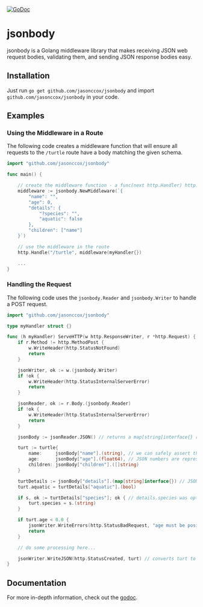 [![GoDoc](https://godoc.org/github.com/jasonccox/jsonbody?status.svg)](https://godoc.org/github.com/jasonccox/jsonbody)

# jsonbody

jsonbody is a Golang middleware library that makes receiving JSON web request bodies, validating them, and sending JSON response bodies easy.

## Installation

Just run `go get github.com/jasonccox/jsonbody` and import `github.com/jasonccox/jsonbody` in your code.

## Examples

### Using the Middleware in a Route

The following code creates a middleware function that will ensure all requests to the `/turtle` route have a body matching the given schema.

```go
import "github.com/jasonccox/jsonbody"

func main() {

	// create the middleware function - a func(next http.Handler) http.Handler
    middleware := jsonbody.NewMiddleware(`{
        "name": "",
        "age": 0,
        "details": {
            "?species": "",
            "aquatic": false
        },
        "children": ["name"]
    }`)

	// use the middleware in the route
	http.Handle("/turtle", middleware(myHandler{})

	...
}
```

### Handling the Request

The following code uses the `jsonbody.Reader` and `jsonbody.Writer` to handle a POST request.

```go
import "github.com/jasonccox/jsonbody"

type myHandler struct {}

func (h myHandler) ServeHTTP(w http.ResponseWriter, r *http.Request) {
	if r.Method != http.MethodPost {
		w.WriteHeader(http.StatusNotFound)
		return
	}

	jsonWriter, ok := w.(jsonbody.Writer)
	if !ok {
		w.WriteHeader(http.StatusInternalServerError)
		return
	}

	jsonReader, ok := r.Body.(jsonbody.Reader)
	if !ok {
		w.WriteHeader(http.StatusInternalServerError)
		return
	}

	jsonBody := jsonReader.JSON() // returns a map[string]interface{} representing the request body

	turt := turtle{
		name:     jsonBody["name"].(string), // we can safely assert the type because the middleware already checked it
		age:      jsonBody["age"].(float64), // JSON numbers are represented as float64
		children: jsonBody["children"].([]string)
	}

	turtDetails := jsonBody["details"].(map[string]interface{}) // JSON objects are represented as map[string]interface{}
	turt.aquatic = turtDetails["aquatic"].(bool)

	if s, ok := turtDetails["species"]; ok { // details.species was optional, so we need to make sure it was set before using it
		turt.species = s.(string)
	}

	if turt.age < 0.0 {
		jsonWriter.WriteErrors(http.StatusBadRequest, "age must be positive") // sends back an error body
		return
	}

	// do some processing here...

	jsonWriter.WriteJSON(http.StatusCreated, turt) // converts turt to JSON and writes it as the response body
}
```

## Documentation

For more in-depth information, check out the [godoc](https://godoc.org/github.com/jasonccox/jsonbody).
